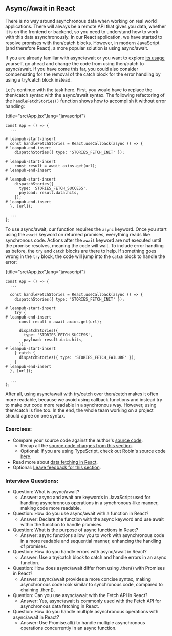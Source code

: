 ## Async/Await in React

There is no way around asynchronous data when working on real world applications. There will always be a remote API that gives you data, whether it is on the frontend or backend, so you need to understand how to work with this data asynchronously. In our React application, we have started to resolve promises with then/catch blocks. However, in modern JavaScript (and therefore React), a more popular solution is using async/await.

If you are already familiar with async/await or you want to explore [its usage](https://mzl.la/3AWyWaw) yourself, go ahead and change the code from using then/catch to async/await. If you have come this far, you could also consider compensating for the removal of the catch block for the error handling by using a try/catch block instead.

Let's continue with the task here. First, you would have to replace the then/catch syntax with the async/await syntax. The following refactoring of the `handleFetchStories()` function shows how to accomplish it without error handling:

{title="src/App.jsx",lang="javascript"}
~~~~~~~
const App = () => {
  ...

# leanpub-start-insert
  const handleFetchStories = React.useCallback(async () => {
# leanpub-end-insert
    dispatchStories({ type: 'STORIES_FETCH_INIT' });

# leanpub-start-insert
    const result = await axios.get(url);
# leanpub-end-insert

# leanpub-start-insert
    dispatchStories({
      type: 'STORIES_FETCH_SUCCESS',
      payload: result.data.hits,
    });
# leanpub-end-insert
  }, [url]);

  ...
};
~~~~~~~

To use async/await, our function requires the `async` keyword. Once you start using the `await` keyword on returned promises, everything reads like synchronous code. Actions after the `await` keyword are not executed until the promise resolves, meaning the code will wait. To include error handling as before, the `try` and `catch` blocks are there to help. If something goes wrong in the `try` block, the code will jump into the `catch` block to handle the error:

{title="src/App.jsx",lang="javascript"}
~~~~~~~
const App = () => {
  ...

  const handleFetchStories = React.useCallback(async () => {
    dispatchStories({ type: 'STORIES_FETCH_INIT' });

# leanpub-start-insert
    try {
# leanpub-end-insert
      const result = await axios.get(url);

      dispatchStories({
        type: 'STORIES_FETCH_SUCCESS',
        payload: result.data.hits,
      });
# leanpub-start-insert
    } catch {
      dispatchStories({ type: 'STORIES_FETCH_FAILURE' });
    }
# leanpub-end-insert
  }, [url]);

  ...
};
~~~~~~~

After all, using async/await with try/catch over then/catch makes it often more readable, because we avoid using callback functions and instead try to make our code more readable in a synchronous way. However, using then/catch is fine too. In the end, the whole team working on a project should agree on one syntax.

### Exercises:

* Compare your source code against the author's [source code](https://bit.ly/3S8xI6D).
  * Recap all the [source code changes from this section](https://bit.ly/42llSLf).
  * Optional: If you are using TypeScript, check out Robin's source code [here](https://bit.ly/3UASg86).
* Read more about [data fetching in React](https://www.robinwieruch.de/react-hooks-fetch-data/).
* Optional: [Leave feedback for this section](https://forms.gle/mtMmwrrsiwioZ8GH6).

### Interview Questions:

* Question: What is async/await?
  * Answer: async and await are keywords in JavaScript used for handling asynchronous operations in a synchronous-like manner, making code more readable.
* Question: How do you use async/await with a function in React?
  * Answer: Declare the function with the async keyword and use await within the function to handle promises.
* Question: What is the purpose of async functions in React?
  * Answer: async functions allow you to work with asynchronous code in a more readable and sequential manner, enhancing the handling of promises.
* Question: How do you handle errors with async/await in React?
  * Answer: Use a try/catch block to catch and handle errors in an async function.
* Question: How does async/await differ from using .then() with Promises in React?
  * Answer: async/await provides a more concise syntax, making asynchronous code look similar to synchronous code, compared to chaining .then().
* Question: Can you use async/await with the Fetch API in React?
  * Answer: Yes, async/await is commonly used with the Fetch API for asynchronous data fetching in React.
* Question: How do you handle multiple asynchronous operations with async/await in React?
  * Answer: Use Promise.all() to handle multiple asynchronous operations concurrently in an async function.